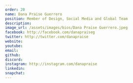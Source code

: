 ```yaml
---
order: 20
name: Dana Praise Guerrero
position: Member of Design, Social Media and Global Team
description: 
image_url: /assets/images/bios/Dana Praise Guerrero.jpeg
facebook: http://facebook.com/danapraiseg
twitter: http://twitter.com/danapraise
website: 
youtube: 
email: 
github: 
discord: 
instagram: http://instagram.com/danapraise
linkedin: 
snapchat: 
---
```

